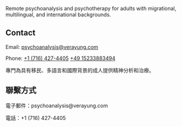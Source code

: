 
<html lang="en">
<head>
    <meta charset="UTF-8">
    <meta name="viewport" content="width=device-width, initial-scale=1.0">
</head>
<body>
    <p>Remote psychoanalysis and psychotherapy for adults with migrational, multilingual, and international backgrounds.</p>
    <h2>Contact</h2>
    <p>Email: <a href="mailto:psychoanalysis@verayung.com">psychoanalysis@verayung.com</a></p>
    <p>Phone: <a href="tel:+17164274405">+1 (716) 427-4405</a> <a href="tel:+4915233883494">+49 15233883494</a> </p>
    <p>專門為具有移民、多語言和國際背景的成人提供精神分析和治療。</p>
    <h2>聯繫方式</h2>
    <p>電子郵件：psychoanalysis@verayung.com</p>
    <p>電話：+1 (716) 427-4405</p>
</body>
</html>
